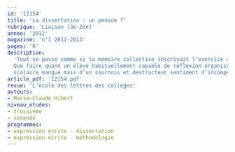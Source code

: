 ```yaml
---
id: '12154'
title: 'La dissertation : un pensum ?'
rubrique: 'Liaison [3e-2de]'
annee: '2012'
magazine: 'n°1 2012-2013'
pages: '6'
description: 
  'Tout se passe comme si la mémoire collective inscrivait l’exercice de la dissertation dans la lignée de rites initiatiques éprouvants.
  Que faire quand un élève habituellement capable de réflexion organisée se montre soudain désemparé ?  La situation mérite que l’on s’y intéresse car il ne s’agit pas seulement d’un exercice
  scolaire manqué mais d’un sournois et destructeur sentiment d’incompétence qui pointe le bout de son nez…'
article_pdf: '12154.pdf'
revue: 'L’école des lettres des collèges'
auteurs:
- Marie-Claude Hibert
niveau_etudes:
- troisième
- seconde
programmes:
- expression écrite - dissertation
- expression écrite - méthodologie
---
```

